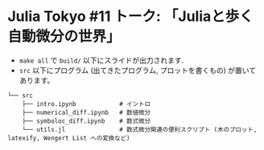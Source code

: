 # Julia Tokyo #11 トーク: 「Juliaと歩く自動微分の世界」

- `make all` で `build/` 以下にスライドが出力されます.
- `src` 以下にプログラム (出てきたプログラム, プロットを書くもの) が置いてあります。 


```
└── src              
    ├── intro.ipynb            # イントロ
    ├── numerical_diff.ipynb   # 数値微分 
    ├── symboloc_diff.ipynb    # 数式微分
    └── utils.jl               # 数式微分関連の便利スクリプト (木のプロット, latexify, Wengert List への変換など)
```
